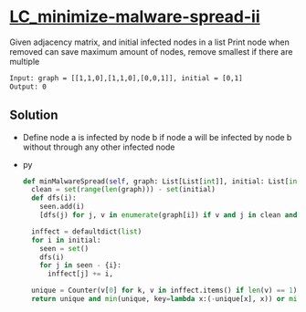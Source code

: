 # [LC_minimize-malware-spread-ii](https://leetcode.com/problems/minimize-malware-spread-ii)

Given adjacency matrix, and initial infected nodes in a list
Print node when removed can save maximum amount of nodes, remove smallest if there are multiple

```txt
Input: graph = [[1,1,0],[1,1,0],[0,0,1]], initial = [0,1]
Output: 0
```

## Solution

* Define node a is infected by node b if node a will be infected by node b without through any other infected node

* py

  ```py
  def minMalwareSpread(self, graph: List[List[int]], initial: List[int]) -> int:
    clean = set(range(len(graph))) - set(initial)
    def dfs(i):
      seen.add(i)
      [dfs(j) for j, v in enumerate(graph[i]) if v and j in clean and j not in seen]

    inffect = defaultdict(list)
    for i in initial:
      seen = set()
      dfs(i)
      for j in seen - {i}:
        inffect[j] += i,

    unique = Counter(v[0] for k, v in inffect.items() if len(v) == 1)
    return unique and min(unique, key=lambda x:(-unique[x], x)) or min(initial)
  ```
